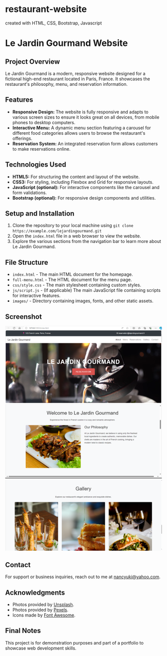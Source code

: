 # restaurant-website
 created with HTML, CSS, Bootstrap, Javascript
# Le Jardin Gourmand Website

## Project Overview
Le Jardin Gourmand is a modern, responsive website designed for a fictional high-end restaurant located in Paris, France. It showcases the restaurant's philosophy, menu, and reservation information.

## Features
- **Responsive Design:** The website is fully responsive and adapts to various screen sizes to ensure it looks great on all devices, from mobile phones to desktop computers.
- **Interactive Menu:** A dynamic menu section featuring a carousel for different food categories allows users to browse the restaurant's offerings.
- **Reservation System:** An integrated reservation form allows customers to make reservations online.

## Technologies Used
- **HTML5:** For structuring the content and layout of the website.
- **CSS3:** For styling, including Flexbox and Grid for responsive layouts.
- **JavaScript (optional):** For interactive components like the carousel and form validations.
- **Bootstrap (optional):** For responsive design components and utilities.

## Setup and Installation
1. Clone the repository to your local machine using `git clone https://example.com/lejardingourmand.git`
2. Open the `index.html` file in a web browser to view the website.
3. Explore the various sections from the navigation bar to learn more about Le Jardin Gourmand.

## File Structure
- `index.html` - The main HTML document for the homepage.
- `full-menu.html` - The HTML document for the menu page.
- `css/style.css` - The main stylesheet containing custom styles.
- `js/script.js` - (If applicable) The main JavaScript file containing scripts for interactive features.
- `images/` - Directory containing images, fonts, and other static assets.

## Screenshot

![Le Jardin Gourmand Screenshot](media/restaurant-website-homepage.png)
![Le Jardin Gourmand Screenshot](media/about-section.png)
![Le Jardin Gourmand Screenshot](media/gallery-section.png)

## Contact
For support or business inquiries, reach out to me at nancyuki@yahoo.com.

## Acknowledgments
- Photos provided by [Unsplash](https://unsplash.com/).
- Photos provided by [Pexels](https://pexels.com/).
- Icons made by [Font Awesome](https://fontawesome.com/).

## Final Notes
This project is for demonstration purposes and part of a portfolio to showcase web development skills.
